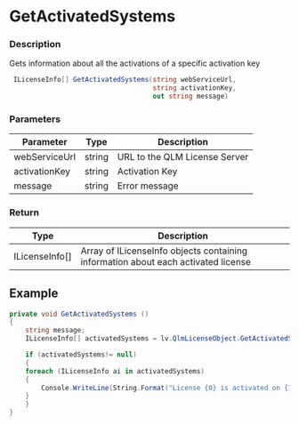 # GetActivatedSystems

### Description

Gets information about all the activations of a specific activation key

```c#
 ILicenseInfo[] GetActivatedSystems(string webServiceUrl, 
                                    string activationKey, 
                                    out string message)


```

### Parameters

| Parameter     |  Type  | Description                   |
| ------------- | :----: | ----------------------------- |
| webServiceUrl | string | URL to the QLM License Server |
| activationKey | string | Activation Key                |
| message       | string | Error message                 |

### Return

| Type            | Description                                                                       |
| --------------- | --------------------------------------------------------------------------------- |
| ILicenseInfo\[] | Array of ILicenseInfo objects containing information about each activated license |

## Example

```csharp
private void GetActivatedSystems ()
{
	string message;
	ILicenseInfo[] activatedSystems = lv.QlmLicenseObject.GetActivatedSystems(string.Empty, lv.ActivationKey, out message);

	if (activatedSystems!= null)
	{
  	foreach (ILicenseInfo ai in activatedSystems)
    {
    	Console.WriteLine(String.Format("License {0} is activated on {1} with ComputerKey {2}", ai.ActivationKey, ai.ComputerID, ai.ComputerKey));
    }
	}
}
```
